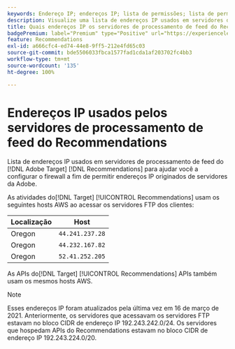 ```yaml
---
keywords: Endereço IP; endereços IP; lista de permissões; lista de permissões; firewall; recs; feed; servidores; adobe experience cloud; recomendações
description: Visualize uma lista de endereços IP usados em servidores de processamento de feed do  [!DNL Target]  Recommendations para ajudar você a configurar o firewall a fim de permitir endereços IP originados de servidores da Adobe.
title: Quais endereços IP os servidores de processamento de feed do Recommendations usam?
badgePremium: label="Premium" type="Positive" url="https://experienceleague.adobe.com/docs/target/using/introduction/intro.html?lang=en#premium newtab=true" tooltip="See what's included in Target Premium."
feature: Recommendations
exl-id: a666cfc4-ed74-44e8-9ff5-212e4fd65c03
source-git-commit: bde5506033fbca1577fad1cda1af203702fc4bb3
workflow-type: tm+mt
source-wordcount: '135'
ht-degree: 100%

---
```


# Endereços IP usados pelos servidores de processamento de feed do Recommendations

Lista de endereços IP usados em servidores de processamento de feed do [!DNL Adobe Target] [!DNL Recommendations] para ajudar você a configurar o firewall a fim de permitir endereços IP originados de servidores da Adobe.

As atividades do[!DNL Target] [!UICONTROL  Recommendations] usam os seguintes hosts AWS ao acessar os servidores FTP dos clientes:

| Localização | Host |
| --- | --- |
| Oregon | `44.241.237.28` |
| Oregon | `44.232.167.82` |
| Oregon | `52.41.252.205` |

As APIs do[!DNL Target] [!UICONTROL  Recommendations] APIs também usam os mesmos hosts AWS.

>[!NOTE]
>
>Esses endereços IP foram atualizados pela última vez em 16 de março de 2021. Anteriormente, os servidores que acessavam os servidores FTP estavam no bloco CIDR de endereço IP 192.243.242.0/24. Os servidores que hospedam APIs do Recommendations estavam no bloco CIDR de endereço IP 192.243.224.0/20.
